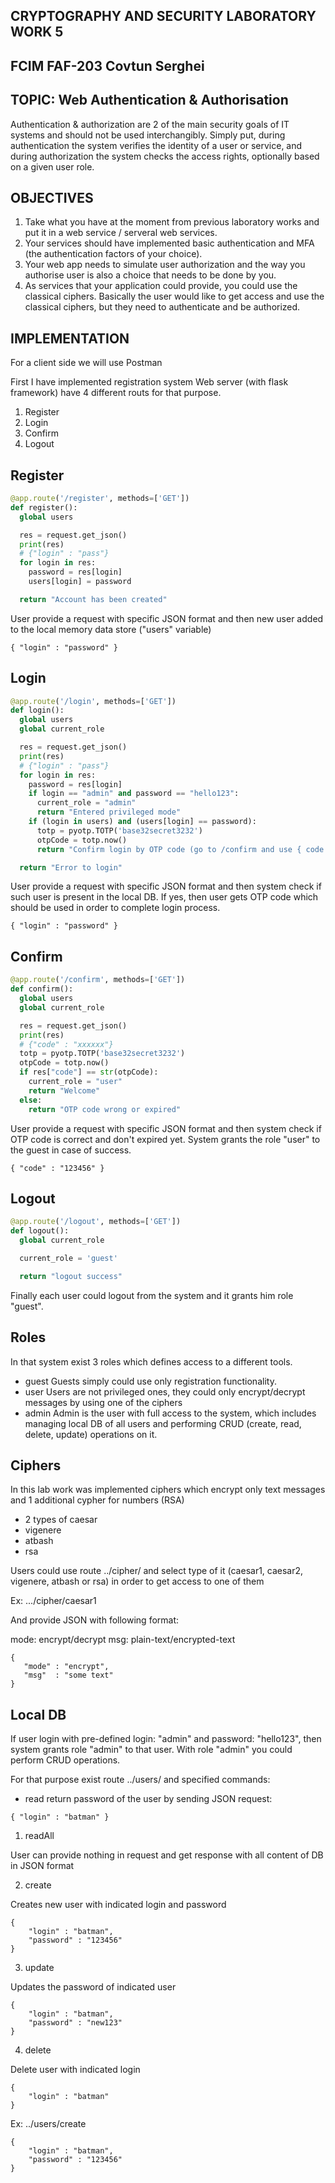 ## CRYPTOGRAPHY AND SECURITY LABORATORY WORK 5
## FCIM FAF-203 Covtun Serghei


## TOPIC:  Web Authentication & Authorisation

 Authentication & authorization are 2 of the main security goals of IT systems and should not be used interchangibly. Simply put, during authentication the system verifies the identity of a user or service, and during authorization the system checks the access rights, optionally based on a given user role.

## OBJECTIVES

1. Take what you have at the moment from previous laboratory works and put it in a web service / serveral web services.
2. Your services should have implemented basic authentication and MFA (the authentication factors of your choice).
3. Your web app needs to simulate user authorization and the way you authorise user is also a choice that needs to be done by you.
4. As services that your application could provide, you could use the classical ciphers. Basically the user would like to get access and use the classical ciphers, but they need to authenticate and be authorized. 

## IMPLEMENTATION

For a client side we will use Postman 

First I have implemented registration system 
Web server (with flask framework) have 4 different routs for that purpose.

1. Register
2. Login 
3. Confirm
4. Logout

## Register

```python 
@app.route('/register', methods=['GET'])
def register():
  global users

  res = request.get_json() 
  print(res)
  # {"login" : "pass"}
  for login in res:
    password = res[login]
    users[login] = password

  return "Account has been created"
```

User provide a request with specific JSON format and then new user added to the local memory data store ("users" variable)

```
{ "login" : "password" }
```

## Login 

```python 
@app.route('/login', methods=['GET'])
def login():
  global users
  global current_role   

  res = request.get_json() 
  print(res)
  # {"login" : "pass"}
  for login in res:
    password = res[login]
    if login == "admin" and password == "hello123":
      current_role = "admin"
      return "Entered privileged mode"
    if (login in users) and (users[login] == password):
      totp = pyotp.TOTP('base32secret3232')
      otpCode = totp.now()
      return "Confirm login by OTP code (go to /confirm and use { code : "+ otpCode + " })"

  return "Error to login"

```

User provide a request with specific JSON format and then system check if such user is present in the local DB. If yes, then user gets OTP code which should be used in order to complete login process. 

```
{ "login" : "password" }
```

## Confirm 

```python 
@app.route('/confirm', methods=['GET'])
def confirm():   
  global users
  global current_role

  res = request.get_json()
  print(res) 
  # {"code" : "xxxxxx"}
  totp = pyotp.TOTP('base32secret3232')
  otpCode = totp.now()
  if res["code"] == str(otpCode):
    current_role = "user" 
    return "Welcome"
  else:
    return "OTP code wrong or expired"
```
User provide a request with specific JSON format and then system check if OTP code is correct and don't expired yet. System grants the role "user" to the guest in case of success.

```
{ "code" : "123456" }
```

## Logout 

```python 
@app.route('/logout', methods=['GET'])
def logout():
  global current_role

  current_role = 'guest'

  return "logout success"
```

Finally each user could logout from the system and it grants him role "guest". 

## Roles 

In that system exist 3 roles which defines access to a different tools. 
- guest 
Guests simply could use only registration functionality.
- user
Users are not privileged ones, they could only encrypt/decrypt messages by using one of the ciphers
- admin 
Admin is the user with full access to the system, which includes managing local DB of all users and performing CRUD (create, read, delete, update) operations on it.

## Ciphers 

In this lab work was implemented ciphers which encrypt only text messages and 1 additional cypher for numbers (RSA)

- 2 types of caesar 
- vigenere
- atbash 
- rsa

Users could use route ../cipher/ and select type of it (caesar1, caesar2, vigenere, atbash or rsa) in order to get access to one of them 

Ex: .../cipher/caesar1

And provide JSON with following format:

mode: encrypt/decrypt 
msg: plain-text/encrypted-text

```
{ 
   "mode" : "encrypt", 
   "msg"  : "some text"
}
```

## Local DB 

If user login with pre-defined login: "admin" and password: "hello123", then system grants role "admin" to that user. With role "admin" you could perform CRUD operations.

For that purpose exist route ../users/ and specified commands: 
- read
return password of the user by sending JSON request:

```
{ "login" : "batman" }
```
1. readAll

User can provide nothing in request and get response with all content of DB in JSON format 

2. create

Creates new user with indicated login and password

```
{
    "login" : "batman",
    "password" : "123456"
}
```
3. update 

Updates the password of indicated user

```
{
    "login" : "batman",
    "password" : "new123"
}
```
4. delete 

Delete user with indicated login

```
{
    "login" : "batman"
}
```
Ex: ../users/create
```
{
    "login" : "batman",
    "password" : "123456"
}
```
